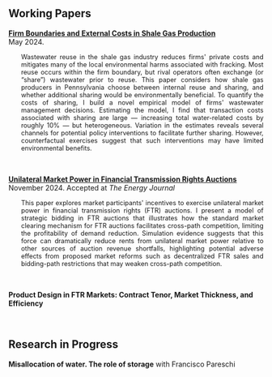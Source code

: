 <!-- ---
title: Research in progress
--- -->


&nbsp;

## Working Papers

[__Firm Boundaries and External Costs in Shale Gas Production__](papers/wastewater.pdf)
<br>
May 2024.

<div style="font-size: 0.9em; margin-left: 25px; text-align: justify;">
Wastewater reuse in the shale gas industry reduces firms' private costs and mitigates many of the local environmental harms associated with fracking. Most reuse occurs within the firm boundary, but rival operators often exchange (or “share”) wastewater prior to reuse. This paper considers how shale gas producers in Pennsylvania choose between internal reuse and sharing, and whether additional sharing would be environmentally beneficial. To quantify the costs of sharing, I build a novel empirical model of firms' wastewater management decisions. Estimating the model, I find that transaction costs associated with sharing are large — increasing total water-related costs by roughly 10% — but heterogeneous. Variation in the estimates reveals several channels for potential policy interventions to facilitate further sharing. However, counterfactual exercises suggest that such interventions may have limited environmental benefits.
</div>


&nbsp;


[__Unilateral Market Power in Financial Transmission Rights Auctions__](papers/ftr3.pdf)
<br>
November 2024. Accepted at *The Energy Journal*

<div style="font-size: 0.9em; margin-left: 25px; text-align: justify;">
This paper explores market participants' incentives
to exercise unilateral market power in financial transmission rights
(FTR) auctions. I present a model of strategic bidding in FTR auctions
that illustrates how the standard market clearing mechanism for FTR
auctions facilitates cross-path competition, limiting
the profitability of demand reduction. Simulation evidence suggests
that this force can dramatically reduce rents from unilateral market
power relative to other sources of auction revenue shortfalls, highlighting potential adverse effects from proposed market reforms such as decentralized FTR sales and bidding-path restrictions
that may weaken cross-path competition.
</div>


&nbsp;


__Product Design in FTR Markets: Contract Tenor, Market Thickness, and Efficiency__

&nbsp;


## Research in Progress

__Misallocation of water. The role of storage__ with Francisco Pareschi